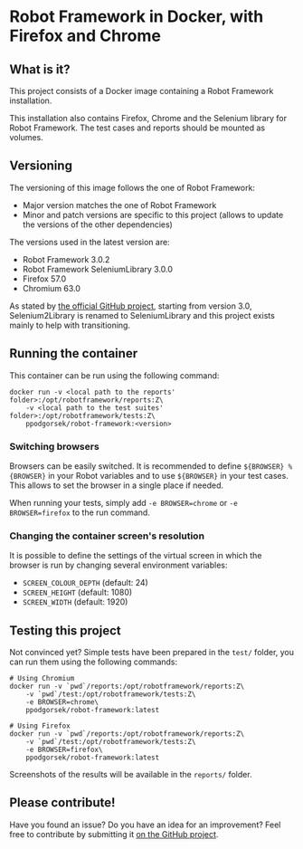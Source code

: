 # Robot Framework in Docker, with Firefox and Chrome

## What is it?

This project consists of a Docker image containing a Robot Framework installation.

This installation also contains Firefox, Chrome and the Selenium library for Robot Framework. The test cases and reports should be mounted as volumes.

## Versioning

The versioning of this image follows the one of Robot Framework:

* Major version matches the one of Robot Framework
* Minor and patch versions are specific to this project (allows to update the versions of the other dependencies)

The versions used in the latest version are:

* Robot Framework 3.0.2
* Robot Framework SeleniumLibrary 3.0.0
* Firefox 57.0
* Chromium 63.0

As stated by [the official GitHub project](https://github.com/robotframework/Selenium2Library), starting from version 3.0, Selenium2Library is renamed to SeleniumLibrary and this project exists mainly to help with transitioning.

## Running the container

This container can be run using the following command:

    docker run -v <local path to the reports' folder>:/opt/robotframework/reports:Z\
        -v <local path to the test suites' folder>:/opt/robotframework/tests:Z\
        ppodgorsek/robot-framework:<version>

### Switching browsers

Browsers can be easily switched. It is recommended to define `${BROWSER} %{BROWSER}` in your Robot variables and to use `${BROWSER}` in your test cases. This allows to set the browser in a single place if needed.

When running your tests, simply add `-e BROWSER=chrome` or `-e BROWSER=firefox` to the run command.

### Changing the container screen's resolution

It is possible to define the settings of the virtual screen in which the browser is run by changing several environment variables:

* `SCREEN_COLOUR_DEPTH` (default: 24)
* `SCREEN_HEIGHT` (default: 1080)
* `SCREEN_WIDTH` (default: 1920)

## Testing this project

Not convinced yet? Simple tests have been prepared in the `test/` folder, you can run them using the following commands:

    # Using Chromium
    docker run -v `pwd`/reports:/opt/robotframework/reports:Z\
        -v `pwd`/test:/opt/robotframework/tests:Z\
        -e BROWSER=chrome\
        ppodgorsek/robot-framework:latest
    
    # Using Firefox
    docker run -v `pwd`/reports:/opt/robotframework/reports:Z\
        -v `pwd`/test:/opt/robotframework/tests:Z\
        -e BROWSER=firefox\
        ppodgorsek/robot-framework:latest

Screenshots of the results will be available in the `reports/` folder.

## Please contribute!

Have you found an issue? Do you have an idea for an improvement? Feel free to contribute by submitting it [on the GitHub project](https://github.com/ppodgorsek/docker-robot-framework/issues).

